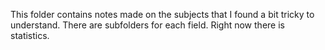 This folder contains notes made on the subjects that I found a bit tricky to understand.
There are subfolders for each field.
Right now there is statistics.
